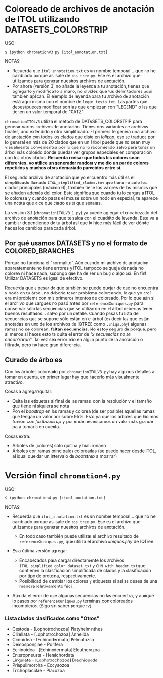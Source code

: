 # Coloreado de archivos de anotación de ITOL utilizando DATASETS_COLORSTRIP

USO:

`$ ipython chromationV3.py [itol_annotation.txt]`

NOTAS:

- Recuerda que `itol_annotation.txt` es un nombre temporal... que no he cambiado porque asi sale de `pos_tree.py`. Ese es el archivo que utilizamos para generar nuestros archivos de anotación.
- Por ahora (versión 3) no añade la leyenda a tu anotación, tienes que agregarlo y modificarlo a mano, no olvides que tus delimitadores aqui también aplican. El ejemplo de leyenda para tu archivo de anotación está aqui mismo con el nombre de `legen_testo.txt`. Las partes que debes/puedes modificar son las que empiezan con "LEGEND" o las que tienen un valor temporal de "CATZ".


`chromationITOLV3` utiliza el método de DATASETS_COLORSTRIP para generar varios archivos de anotación. Tienes dos variantes de archivos finales, uno extendido y otro simplificado. El primero te genera una archivo de anotación con todos los clados que diste en _lolipop_, eso se traduce por lo general en más de 20 clados que en un árbol puede que no sean muy visualmente convenientes por lo que no lo recomiendo salvo para tener un árbol más colorido donde puedas ver grupos especiales en comparación con los otros clados. **Recuerda revisar que todos los colores sean diferentes, yo utilice un generador random y me dio un par de colores repetidos y muchos otros demasiado parecidos entre si.**

El segundo archivo de anotación que yo encuentro más útil es el simplificado llamado `ITOL_simplified_clades.txt` que tiene no solo los clados principales (máximo 6), también tiene los valores de los mismos que se añaden además del color. Esto significa que cuando tu lo cargas a ITOL lo coloresa y cuando pasas el mouse sobre un nodo en especial, te aparece una notita que dice qué clado es el que señalas.

La versión 3.1 (`chromationITOLV3_1.py`) ya puede agregar el encabezado del archivo de anotación para que te salga con el cuadrito de leyenda. Este va a cambiar dependiendo de tu árbol así que lo hice más fácil de ver dónde haces los cambios para cada árbol.

## Por qué usamos DATASETS y no el formato de COLORED_BRANCHES

Porque no funciona el "normalito". Aún cuando mi archivo de anotación aparentemente no tiene errores y ITOL tampoco se queja de nada no colorea ni hace nada, supongo que ha de ser un bug o algo así. En fin! Utilizar DATASETS es igual de efectivo.

Recuerda que a pesar de que también se puede quejar de que no encuentra x nodo en tu árbol, no debería tener problema coloreando, lo que yo creí era mi problema con mis primeros intentos de coloreado. Por lo que aún si el archivo que cargues no pasó antes por `referenceXuniques.py` para conservar sólo las secuencias que se utilizaron en el árbol deberías tener buenos resultados... salvo por un detalle. Cuando pasas tu lista de secuencias que se supone sólo están en el árbol (es decir las que están anotadas en uno de los archivos de IQTREE como `.uniqs.phy`) algunas ramas no se colorean, **faltan secuencias**. No estoy seguro de porqué, pero al menos si haces esto te quita el error de "_x secuencias no se encontraron_". Tal vez sea error mío en algún punto de la anotación o filtrado, pero no hace gran diferencia.

## Curado de árboles

Con los árboles coloreado por `chromationITOLV3.py` hay algunos detalles a tomar en cuenta, en primer lugar hay que hacerlo más visualmente atractivo.

Cosas a agregar/quitar:

- Quita las etiquetas al final de las ramas, con la resolución y el tamaño que tiene ni siquiera se nota
- Pon el _boostrap_ en las ramas y colorea (de ser posible) aquellas ramas que tengan un valor por sobre 95%. Esto ya que los árboles que hicimos fueron con _fastboostrap_ y por ende necesitamos un valor más grande para tomarlo en cuenta.


Cosas extra: 

- Árboles de (colores) sólo quitina y hialuronano
- Árboles con ramas principales coloreadas (se puede hacer desde ITOL, al igual que dar un intervalo de _bootstrap_ a mostrar)



# Versión final `chromation4.py`

USO:

`$ ipython chromation4.py [itool_anotation.txt]`

NOTAS: 
- Recuerda que `itol_annotation.txt` es un nombre temporal... que no he cambiado porque asi sale de `pos_tree.py`. Ese es el archivo que utilizamos para generar nuestros archivos de anotación.
	+ En todo caso también puede utilizar el archivo resultado de `referenceXuniques.py`, que utiliza el archivo _uniques.phy_ de IQTree.
- Esta útlima versión agrega:
	+ Encabezados para cargar directamente los archivos `ITOL_simplified_color_dataset.txt` y `CHN_with_header.txt`que contienen la clasificación simplificada de clados y la clasificación por tipo de proteína, respectivamente.
	+ Posibilidad de cambiar los colores y etiquetas si así se desea de una manera relativamente fácil.
	
- Aún da el error de que algunas secuencias no las encuentra, y aunque lo pases por `referenceXuniques.py` terminas con coloreados incompletos. (Sigo sin saber porque :v)

### Lista clados clasificados como "Otros"
- Cestoda - [Lophotrochozoa] Platyhelminthes
- Clitellata - [Lophotrochozoa] Annelida
- Crinoidea - [Echinodermata] Pelmatozoa
- Demospongiae - Porifera
- Echinoidea - [Echinodermata] Eleutherozoa
- Enteropneusta - Hemichordata
- Lingulata - [Lophotrochozoa] Brachiopoda
- Priapulimorpha - Ecdysozoa
- Trichoplacidae - Placozoa
